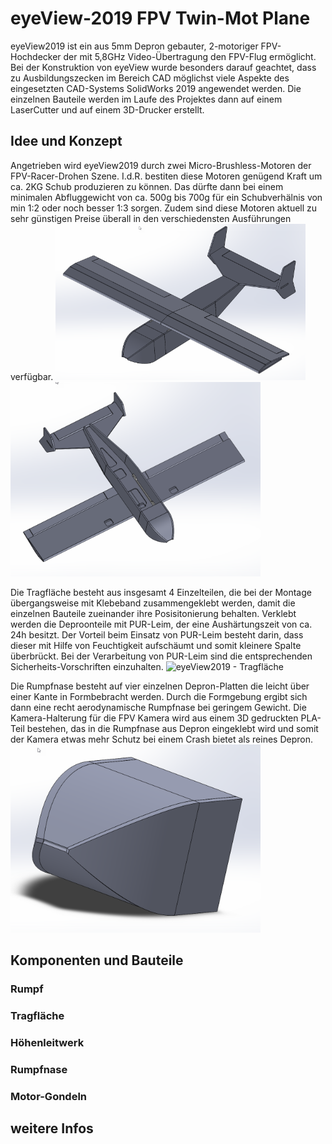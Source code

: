 # eyeView-2019 FPV Twin-Mot Plane
eyeView2019 ist ein aus 5mm Depron gebauter, 2-motoriger FPV-Hochdecker der mit 5,8GHz Video-Übertragung den FPV-Flug ermöglicht.
Bei der Konstruktion von eyeView wurde besonders darauf geachtet, dass zu Ausbildungszecken im Bereich CAD möglichst viele Aspekte des eingesetzten CAD-Systems SolidWorks 2019 angewendet werden. Die einzelnen Bauteile werden im Laufe des Projektes dann auf einem LaserCutter und auf einem 3D-Drucker erstellt.

## Idee und Konzept
Angetrieben wird eyeView2019 durch zwei Micro-Brushless-Motoren der FPV-Racer-Drohen Szene. I.d.R. bestiten diese Motoren genügend Kraft um ca. 2KG Schub produzieren zu können. Das dürfte dann bei einem minimalen Abfluggewicht von ca. 500g bis 700g für ein Schubverhälnis von min 1:2 oder noch besser 1:3 sorgen. Zudem sind diese Motoren aktuell zu sehr günstigen Preise überall in den verschiedensten Ausführungen verfügbar.
![eyeView2019 - Gesammtansicht Zwischenstand](/images/small/EyeView_Komplett_01.png)
![eyeView2019 - Gesammtansicht Zwischenstand](/images/small/EyeView_Komplett_02.png)

Die Tragfläche besteht aus insgesamt 4 Einzelteilen, die bei der Montage übergangsweise mit Klebeband zusammengeklebt werden, damit die einzelnen Bauteile zueinander ihre Posisitonierung behalten. Verklebt werden die Deproonteile mit PUR-Leim, der eine Aushärtungszeit von ca. 24h besitzt. Der Vorteil beim Einsatz von PUR-Leim besteht darin, dass dieser mit Hilfe von Feuchtigkeit aufschäumt und somit kleinere Spalte überbrückt. Bei der Verarbeitung von PUR-Leim sind die entsprechenden Sicherheits-Vorschriften einzuhalten.
![eyeView2019 - Tragfläche](/images/small/EyeView_Tragfläche_01.png)

Die Rumpfnase besteht auf vier einzelnen Depron-Platten die leicht über einer Kante in Formbebracht werden. Durch die Formgebung ergibt sich dann eine recht aerodynamische Rumpfnase bei geringem Gewicht. Die Kamera-Halterung für die FPV Kamera wird aus einem 3D gedruckten PLA-Teil bestehen, das in die Rumpfnase aus Depron eingeklebt wird und somit der Kamera etwas mehr Schutz bei einem Crash bietet als reines Depron.
![eyeView2019 - Rumpfnase als Oberflächenteil](/images/small/EyeView_Rumpfnase_01.png)

## Komponenten und Bauteile
### Rumpf

### Tragfläche

### Höhenleitwerk

### Rumpfnase

### Motor-Gondeln

## weitere Infos
